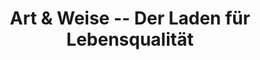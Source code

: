 ---
title: "Art & Weise -- Der Laden für Lebensqualität"
url: /oldsum/art-und-weise-der-laden-fuer-lebensqualitaet/
shop: Bücher
---